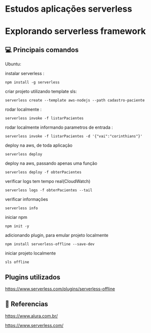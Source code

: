# Estudos aplicações serverless

# Explorando serverless framework 

## 💻 Principais comandos

Ubuntu:

instalar serverless :
```
npm install -g serverless
```

criar projeto utilizando template sls:
```
serverless create --template aws-nodejs --path cadastro-paciente
```

rodar localmente :
```
serverless invoke -f listarPacientes
```

rodar localmente informando parametros de entrada :
```
serverless invoke -f listarPacientes -d '{"vai":"corinthians"}'
```

deploy na aws, de toda aplicação
```
serverless deploy
```

deploy na aws, passando apenas uma função
```
serverless deploy -f obterPacientes
```

verificar logs tem tempo real(CloudWatch)
```
serverless logs -f obterPacientes --tail
```

verificar informações 
```
serverless info
```

iniciar npm
```
npm init -y
```

adicionando plugin, para emular projeto localmente
```
npm install serverless-offline --save-dev
```

iniciar projeto localmente
```
sls offline
```


## Plugins utilizados
https://www.serverless.com/plugins/serverless-offline

## 🤝 Referencias
https://www.alura.com.br/

https://www.serverless.com/


